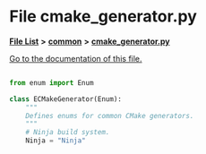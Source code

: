 
# File cmake\_generator.py

[**File List**](files.md) **>** [**common**](dir_3ab6d032c6cf1bbf53e47468d3941a46.md) **>** [**cmake\_generator.py**](common_2cmake__generator_8py.md)

[Go to the documentation of this file.](common_2cmake__generator_8py.md) 

```Python

from enum import Enum

class ECMakeGenerator(Enum):
    """
    Defines enums for common CMake generators.
    """
    # Ninja build system.
    Ninja = "Ninja"

```